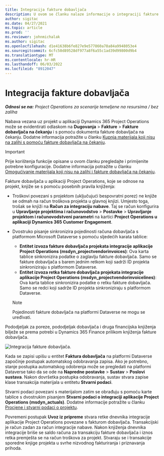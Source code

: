 ```yaml
---
title: Integracija fakture dobavljača
description: U ovom se članku nalaze informacije o integraciji fakture dobavljača u operacijama projekta.
author: sigitac
ms.date: 04/27/2021
ms.topic: article
ms.prod: ''
ms.reviewer: johnmichalak
ms.author: sigitac
ms.openlocfilehash: d1e41638b6fe827e9e577860a78a84a9948053e4
ms.sourcegitcommit: 6cfc50d89528df977a8f6a55c1ad39d99800d9b4
ms.translationtype: MT
ms.contentlocale: hr-HR
ms.lasthandoff: 06/03/2022
ms.locfileid: "8912047"
---
```

# <a name="vendor-invoice-integration"></a>Integracija fakture dobavljača

_**Odnosi se na:** Project Operations za scenarije temeljene na resursima / bez zaliha_

Nabava vezana uz projekt u aplikaciji Dynamics 365 Project Operations može se evidentirati odlaskom na **Dugovanja** > **Fakture** > **Fakture dobavljača na čekanju** i s pomoću dokumenta fakture dobavljača na čekanju. Dodatne informacija potražite u članku [Kupnja materijala koji nisu na zalihi s pomoću fakture dobavljača na čekanju](../procurement/pending-vendor-invoices.md).

> [!IMPORTANT]
> Prije korištenja funkcije opisane u ovom članku pregledajte i primijenite potrebne konfiguracije. Dodatne informacija potražite u članku [Omogućivanje materijala koji nisu na zalihi i fakture dobavljača na čekanju](../procurement/configure-materials-nonstocked.md).

Fakture dobavljača u aplikaciji Project Operations, koje se odnose na projekt, knjiže se s pomoću posebnih pravila knjiženja:

- Troškovi povezani s projektom (uključujući bespovratni porez) ne knjiže se odmah na račun troškova projekta u glavnoj knjizi. Umjesto toga, trošak se knjiži na **Račun za integraciju nabave**. Taj se račun konfigurira u **Upravljanje projektima i računovodstvo** > **Postavke** > **Upravljanje projektom i računovodstveni parametri** na kartici **Project Operations u aplikaciji Dynamics 365 Customer Engagement**.
- Dvostruko pisanje sinkronizira pojedinosti računa dobavljača s platformom Microsoft Dataverse s pomoću sljedećih karata tablice:

     - **Entitet izvoza fakture dobavljača projekata integracije aplikacije Project Operations (msdyn_projectvendorinvoices)**: Ova karta tablice sinkronizira podatke o zaglavlju fakture dobavljača. Samo se fakture dobavljača s barem jednim retkom koji sadrži ID projekta sinkroniziraju s platformom Dataverse.
     - **Entitet izvoza retka fakture dobavljača projekata integracije aplikacije Project Operations (msdyn_projectvendorinvoicelines)**: Ova karta tablice sinkronizira podatke o retku fakture dobavljača. Samo se redci koji sadrže ID projekta sinkroniziraju s platformom Dataverse.

     > [!NOTE]
     > Pojedinosti fakture dobavljača na platformi Dataverse ne mogu se uređivati.

Pododjeljak za poreze, pododjeljak dobavljača i druga financijska knjiženja bilježe se prema potrebi u Dynamics 365 Finance prilikom knjiženja fakture dobavljača.

![Integracija fakture dobavljača.](media/DW7VendorInvoice.png)

Kada se zapisi upišu u entitet **Faktura dobavljača** na platformi Dataverse započinje postupak automatskog odobravanja zapisa. Ako je potrebno, stanje postupka automatskog odobrenja može se pregledati na platformi Dataverse tako da se ode na **Napredne postavke** > **Sustav** > **Poslovi sustava**. Nakon dovršetka postupka odobravanja, sustav stvara zapise klase transakcija materijala u entitetu **Stvarni podaci**.

Stvarni podaci povezani s materijalom zatim se obrađuju s pomoću karte tablice s dvostrukim pisanjem **Stvarni podaci o integraciji aplikacije Project Operations (msdyn_actuals)**. Dodatne informacije potražite u članku [Procjene i stvarni podaci o projektu](resource-dual-write-estimates-actuals.md).

Povremeni postupak **Uvoz iz pripreme** stvara retke dnevnika integracije aplikacije Project Operations povezane s fakturom dobavljača. Transakcijski je račun zadan za račun integracije nabave. Nakon knjiženja dnevnika integracije briše se saldo računa za transakciju fakture dobavljača i iznos retka premješta se na račun troškova za projekt. Stvaraju se i transakcije sporedne knjige projekta u svrhe nizvodnog fakturiranja i priznavanja prihoda.
